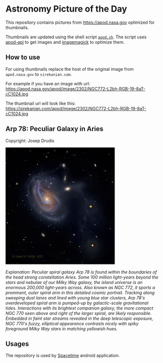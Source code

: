 # Astronomy Picture of the Day

This repository contains pictures from https://apod.nasa.gov optimized for thumbnails.

Thumbnails are updated using the shell script [`apod.sh`](apod.sh). The script
uses [apod-api](https://github.com/nasa/apod-api) to get images and [imagemagick](https://imagemagick.org) to
optimize them.

## How to use

For using thumbnails replace the host of the original image from `apod.nasa.gov` to `sirekanian.com`.

For example if you have an image with url:<br>
https://apod.nasa.gov/apod/image/2302/NGC772-L2bh-RGB-19-8aT-cC1024.jpg

The thumbnail url will look like this:<br>
https://sirekanian.com/apod/image/2302/NGC772-L2bh-RGB-19-8aT-cC1024.jpg

## Arp 78: Peculiar Galaxy in Aries

Copyright: Josep Drudis

[![the picture of the day][1]][2]

_Explanation: Peculiar spiral galaxy Arp 78 is found within the boundaries of the head strong constellation Aries. Some 100 million light-years beyond the stars and nebulae of our Milky Way galaxy, the island universe is an enormous 200,000 light-years across. Also known as NGC 772, it sports a prominent, outer spiral arm in this detailed cosmic portrait. Tracking along sweeping dust lanes and lined with young blue star clusters, Arp 78's overdeveloped spiral arm is pumped-up by galactic-scale gravitational tides. Interactions with its brightest companion galaxy, the more compact NGC 770 seen above and right of the larger spiral, are likely responsible. Embedded in faint star streams revealed in the deep telescopic exposure, NGC 770's fuzzy, elliptical appearance contrasts nicely with spiky foreground Milky Way stars in matching yellowish hues._

## Usages

The repository is used by [Spacetime][3] android application.

[1]: image/2302/NGC772-L2bh-RGB-19-8aT-cC1024.jpg

[2]: https://apod.nasa.gov/apod/image/2302/NGC772-L2bh-RGB-19-8aT-cC1024.jpg

[3]: https://github.com/sirekanian/spacetime

